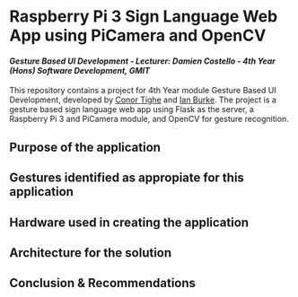 # Raspberry Pi 3 Sign Language Web App using PiCamera and OpenCV
#### *Gesture Based UI Development - Lecturer: Damien Costello - 4th Year (Hons) Software Development, GMIT*
This repository contains a project for 4th Year module Gesture Based UI Development, developed by [Conor Tighe](https://github.com/ConorTighe1995) and [Ian Burke](https://github.com/ianburkeixiv). The project is a gesture based sign language web app using Flask as the server, a Raspberry Pi 3 and PiCamera module, and OpenCV for gesture recognition.

## Purpose of the application

## Gestures identified as appropiate for this application

## Hardware used in creating the application

## Architecture for the solution

## Conclusion & Recommendations